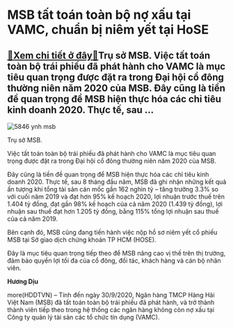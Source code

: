 MSB tất toán toàn bộ nợ xấu tại VAMC, chuẩn bị niêm yết tại HoSE
================================================================

[:gift:Xem chi tiết ở đây:gift:](https://hddtvn.com/msb-tat-toan-toan-bo-no-xau-tai-vamc-chuan-bi-niem-yet-tai-hose/)Trụ sở MSB. Việc tất toán toàn bộ trái phiếu đã phát hành cho VAMC là mục tiêu quan trọng được đặt ra trong Đại hội cổ đông thường niên năm 2020 của MSB. Đây cũng là tiền đề quan trọng để MSB hiện thực hóa các chỉ tiêu kinh doanh 2020. Thực tế, sau …
----------------------------------------------------------------------------------------------------------------------------------------------------------------------------------------------------------------------------------------------------------





![5846 ynh msb](https://hddtvn.com/wp-content/uploads/2021/01/5846_Ynh_MSB.jpg "Trụ sở MSB.")


Trụ sở MSB.



Việc tất toán toàn bộ trái phiếu đã phát hành cho VAMC là mục tiêu quan trọng được đặt ra trong Đại hội cổ đông thường niên năm 2020 của MSB.


Đây cũng là tiền đề quan trọng để MSB hiện thực hóa các chỉ tiêu kinh doanh 2020. Thực tế, sau 8 tháng đầu năm, MSB đã ghi nhận những kết quả ấn tượng khi tổng tài sản cán mốc gần 162 nghìn tỷ – tăng trưởng 3.3% so với cuối năm 2019 và đạt hơn 95% kế hoạch 2020, lợi nhuận trước thuế trên 1.404 tỷ đồng, đạt gần 98% kế hoạch của cả năm 2020 (1.439 tỷ đồng), lợi nhuận sau thuế đạt hơn 1.205 tỷ đồng, bằng 115% tổng lợi nhuận sau thuế của cả năm 2019.


Bên cạnh đó, MSB cũng đang tiến hành việc nộp hồ sơ niêm yết cổ phiếu MSB tại Sở giao dịch chứng khoán TP HCM (HOSE).


Đây là mục tiêu quan trọng tiếp theo để MSB nâng cao vị thế trên thị trường, đảm bảo quyền lợi tối đa của cổ đông, đối tác, khách hàng và cán bộ nhân viên.




**Hương Dịu**



more(HDDTVN) – Tính đến ngày 30/9/2020, Ngân hàng TMCP Hàng Hải Việt Nam (MSB) đã tất toán toàn bộ trái phiếu đã phát hành, và trở thành thành viên tiếp theo trong hệ thống các ngân hàng không còn nợ xấu tại Công ty quản lý tài sản các tổ chức tín dụng (VAMC).


